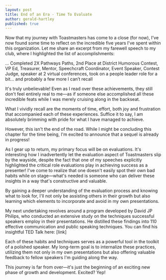 ```yaml
---
layout: post
title: End of an Era - Time To Evaluate
author: gerald-hartley
published: true
---
```


Now that my journey with Toastmasters has come to a close (for now), I've now found some time to reflect on the incredible five years I've spent within this organization. Let me share an excerpt from my farewell speech to my club, where I highlighted the list of accomplishments:

... Completed 2X Pathways Paths, 2nd Place at District Humorous Contest, VP Ed, Treasurer, Mentor, Speechcraft Coordinator, Event Speaker, Contest Judge, speaker at 2 virtual conferences, took on a people leader role for a bit... and probably a few more I can’t recall

It's truly unbelievable! Even as I read over these achievements, they still don't feel entirely real to me—as if someone else accomplished all these incredible feats while I was merely cruising along in the backseat.

What I vividly recall are the moments of time, effort, both joy and frustration that accompanied each of these experiences. Suffice it to say, I am absolutely brimming with pride for what I have managed to achieve.

However, this isn't the end of the road. While I might be concluding this chapter for the time being, I'm excited to announce that a sequel is already in progress!

As I gear up to return, my primary focus will be on evaluations. It's interesting how I inadvertently let the evaluation aspect of Toastmasters slip by the wayside, despite the fact that one of my speeches explicitly highlighted the critical role evaluations play in achieving success as a presenter! I've come to realize that one doesn't easily spot their own bad habits while on stage—what's needed is someone who can deliver these insights in a way that's constructive and valuable.

By gaining a deeper understanding of the evaluation process and knowing what to look for, I'll not only be assisting others in their growth but also learning which elements to incorporate and avoid in my own presentations.

My next undertaking revolves around a program developed by David JP Philips, who conducted an extensive study on the techniques successful speakers employ in their presentations. He distilled these findings into 110 effective communication and public speaking techniques. You can find his insightful TED Talk here: [link]

Each of these habits and techniques serves as a powerful tool in the toolkit of a polished speaker. My long-term goal is to internalize these practices, utilizing them not only in my own presentations but also offering valuable feedback to fellow speakers I'm guiding along the way.

This journey is far from over—it's just the beginning of an exciting new phase of growth and development. Excited? Yep!
